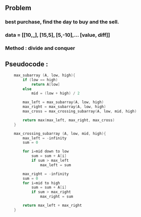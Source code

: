 ## Problem

### best purchase, find the day to buy and the sell.

### data = \[\[10,\_\], \[15,5\], \[5,-10\],... \[value, diff\]\]

### Method : divide and conquer

## Pseudocode :

```C
    max_subarray (A, low, high){
        if (low == high)
            return A[low]
        else
            mid = (low + high) / 2

        max_left = max_subarray(A, low, high)
        max_right = max_subarray(A, low, high)
        max_cross = max_crossing_subarray(A, low, mid, high)

        return max(max_left, max_right, max_cross)
    }

    max_crossing_subarray (A, low, mid, high){
        max_left = -infinity
        sum = 0

        for i=mid down to low
            sum = sum + A[i]
            if sum > max_left
                max_left = sum

        max_right = -infinity
        sum = 0
        for i=mid to high
            sum = sum + A[i]
            if sum > max_right
                max_right = sum

        return max_left + max_right
    }
```
